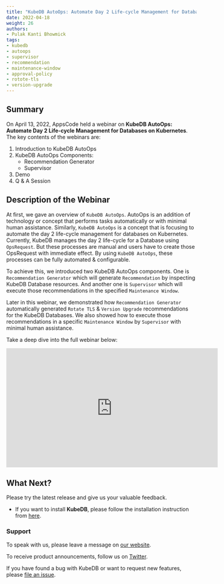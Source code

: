 ```yaml
---
title: "KubeDB AutoOps: Automate Day 2 Life-cycle Management for Databases on Kubernetes"
date: 2022-04-18
weight: 26
authors:
- Pulak Kanti Bhowmick
tags:
- kubedb
- autoops
- supervisor
- recommendation
- maintenance-window
- approval-policy
- rotote-tls
- version-upgrade
---
```


## Summary
On April 13, 2022, AppsCode held a webinar on **KubeDB AutoOps: Automate Day 2 Life-cycle Management for Databases on Kubernetes**. The key contents of the webinars are:
1) Introduction to KubeDB AutoOps
2) KubeDB AutoOps Components:
    * Recommendation Generator
    * Supervisor
3) Demo
4) Q & A Session

## Description of the Webinar
At first, we gave an overview of `KubeDB AutoOps`. AutoOps is an addition of technology or concept that performs tasks automatically or with minimal human assistance. Similarly, `KubeDB AutoOps` is a concept that is focusing to automate the day 2 life-cycle management for databases on Kubernetes. Currently, KubeDB manages the day 2 life-cycle for a Database using `OpsRequest`. But these processes are manual and users have to create those OpsRequest with immediate effect. By using `KubeDB AutoOps`, these processes can be fully automated & configurable.

To achieve this, we introduced two KubeDB AutoOps components. One is `Recommendation Generator` which will generate `Recommendation` by inspecting KubeDB Database resources. And another one is `Supervisor` which will execute those recommendations in the specified `Maintenance Window`.

Later in this webinar, we demonstrated how `Recommendation Generator` automatically generated `Rotate TLS` & `Version Upgrade` recommendations for the KubeDB Databases. We also showed how to execute those recommendations in a specific `Maintenance Window` by `Supervisor` with minimal human assistance.


Take a deep dive into the full webinar below:

<iframe width="560" height="315" src="https://www.youtube.com/embed/-TiyOS1QbhI" title="YouTube video player" frameborder="0" allow="accelerometer; autoplay; clipboard-write; encrypted-media; gyroscope; picture-in-picture" allowfullscreen></iframe>

## What Next?

Please try the latest release and give us your valuable feedback.

- If you want to install **KubeDB**, please follow the installation instruction from [here](https://kubedb.com/docs/v2022.03.28/welcome/).

### Support

To speak with us, please leave a message on [our website](https://appscode.com/contact/).

To receive product announcements, follow us on [Twitter](https://twitter.com/kubedb).

If you have found a bug with KubeDB or want to request new features, please [file an issue](https://github.com/kubedb/project/issues/new).
